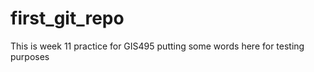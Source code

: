 # first_git_repo


This is week 11 practice for GIS495
putting some words here for testing purposes

